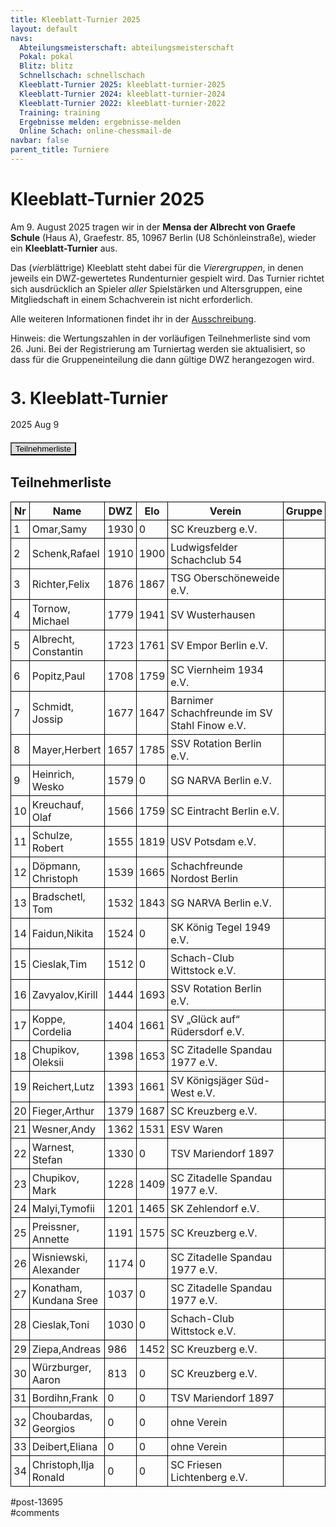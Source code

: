 ```yaml
---
title: Kleeblatt-Turnier 2025 
layout: default
navs:
  Abteilungsmeisterschaft: abteilungsmeisterschaft
  Pokal: pokal
  Blitz: blitz
  Schnellschach: schnellschach
  Kleeblatt-Turnier 2025: kleeblatt-turnier-2025
  Kleeblatt-Turnier 2024: kleeblatt-turnier-2024
  Kleeblatt-Turnier 2022: kleeblatt-turnier-2022
  Training: training
  Ergebnisse melden: ergebnisse-melden
  Online Schach: online-chessmail-de
navbar: false
parent_title: Turniere
---
```

<div class="post-13695 page type-page status-publish hentry" id="post-13695">
<h1 class="entry-title">Kleeblatt-Turnier 2025</h1>
<div class="entry-content">
<p>Am 9. August 2025 tragen wir in der <strong>Mensa der Albrecht von Graefe Schule</strong> (Haus A), Graefestr. 85, 10967 Berlin (U8 Schönleinstraße), wieder ein <b>Kleeblatt-Turnier</b> aus.</p>
<p>Das (<i>vier</i>blättrige) Kleeblatt steht dabei für die <i>Vierergruppen</i>, in denen jeweils ein DWZ-gewertetes Rundenturnier gespielt wird. Das Turnier richtet sich ausdrücklich an Spieler <i>aller</i> Spielstärken und Altersgruppen, eine Mitgliedschaft in einem Schachverein ist nicht erforderlich.</p>
<p>Alle weiteren Informationen findet ihr in der <a href="https://www.narva-schach.de/wordpress/wp-content/uploads/2025/06/Kleeblatt-Turnier-2025.pdf">Ausschreibung</a>.</p>
<p>Hinweis: die Wertungszahlen in der vorläufigen Teilnehmerliste sind vom 26. Juni. Bei der Registrierung am Turniertag werden sie aktualisiert, so dass für die Gruppeneinteilung die dann gültige DWZ herangezogen wird.</p>
<div class="grtTournament">
<style><!--.grtTournament div.grtTab.grtTabInactive {
    display:none;
}

.grtTournament div.grtTab.grtTabActive {
    display:block;
}

.grtTournament button.grtButtonInactive,
.grtTournament button.grtButtonInitial {
    padding-left:20px;
    padding-right:20px;
}

.grtTournament button.grtButtonActive,
.grtTournament button.grtButtonActive:disabled {
    font-weight:bold;
    padding-left:10px;
    padding-right:10px;
}
--></style>
<style><!--.grtTournament .grtNav {
    margin-bottom:20px;
    margin-top:20px;
}

.grtTournament h1 {
    font-size: 20pt;
    font-weight: bold;
}

.grtTournament h2 {
    font-size: 16pt;
    font-weight: bold;
}

.grtTournament h3 {
    font-size: 14pt;
    font-weight: bold;
}

.grtTournament table {
    border-collapse: collapse;
}

.grtTournament td,th {
    border: 1px solid #000000;
    padding:4px;
}

.grtTournament button.grtButtonInactive,
.grtTournament button.grtButtonInitial {
    background:#dfdfdf;
}

.grtTournament button.grtButtonActive,
.grtTournament button.grtButtonActive:disabled {
    background:#cfcfcf;
    color:#0000FF;
}
--></style>
<h1>3. Kleeblatt-Turnier</h1>
<p><span>2025 Aug 9</span></p>
<div class="grtNav"><button class="grtButtonInitial" id="grtButton_playerList" onclick="grt.activateTab('playerList');">Teilnehmerliste</button></div>
<div class="grtTab grtTabActive" id="grtTab_playerList">
<h2>Teilnehmerliste</h2>
<table class="grtTable grtPlayerList clean swiss">
<thead>
<tr>
<th data-type="numeric">Nr</th>
<th>Name</th>
<th data-type="numeric">DWZ</th>
<th data-type="numeric">Elo</th>
<th>Verein</th>
<th>Gruppe</th>
</tr>
</thead>
<tbody>
<tr>
<td>1</td>
<td>Omar,​Samy</td>
<td>1930</td>
<td>0</td>
<td>SC Kreuzberg e.V.</td>
<td></td>
</tr>
<tr>
<td>2</td>
<td>Schenk,​Rafael</td>
<td>1910</td>
<td>1900</td>
<td>Ludwigsfelder Schachclub 54</td>
<td></td>
</tr>
<tr>
<td>3</td>
<td>Richter,​Felix</td>
<td>1876</td>
<td>1867</td>
<td>TSG Oberschöneweide e.V.</td>
<td></td>
</tr>
<tr>
<td>4</td>
<td>Tornow,​Michael</td>
<td>1779</td>
<td>1941</td>
<td>SV Wusterhausen</td>
<td></td>
</tr>
<tr>
<td>5</td>
<td>Albrecht,​Constantin</td>
<td>1723</td>
<td>1761</td>
<td>SV Empor Berlin e.V.</td>
<td></td>
</tr>
<tr>
<td>6</td>
<td>Popitz,​Paul</td>
<td>1708</td>
<td>1759</td>
<td>SC Viernheim 1934 e.V.</td>
<td></td>
</tr>
<tr>
<td>7</td>
<td>Schmidt,​Jossip</td>
<td>1677</td>
<td>1647</td>
<td>Barnimer Schachfreunde im SV Stahl Finow e.V.</td>
<td></td>
</tr>
<tr>
<td>8</td>
<td>Mayer,​Herbert</td>
<td>1657</td>
<td>1785</td>
<td>SSV Rotation Berlin e.V.</td>
<td></td>
</tr>
<tr>
<td>9</td>
<td>Heinrich,​Wesko</td>
<td>1579</td>
<td>0</td>
<td>SG NARVA Berlin e.V.</td>
<td></td>
</tr>
<tr>
<td>10</td>
<td>Kreuchauf,​Olaf</td>
<td>1566</td>
<td>1759</td>
<td>SC Eintracht Berlin e.V.</td>
<td></td>
</tr>
<tr>
<td>11</td>
<td>Schulze,​Robert</td>
<td>1555</td>
<td>1819</td>
<td>USV Potsdam e.V.</td>
<td></td>
</tr>
<tr>
<td>12</td>
<td>Döpmann,​Christoph</td>
<td>1539</td>
<td>1665</td>
<td>Schachfreunde Nordost Berlin</td>
<td></td>
</tr>
<tr>
<td>13</td>
<td>Bradschetl,​Tom</td>
<td>1532</td>
<td>1843</td>
<td>SG NARVA Berlin e.V.</td>
<td></td>
</tr>
<tr>
<td>14</td>
<td>Faidun,​Nikita</td>
<td>1524</td>
<td>0</td>
<td>SK König Tegel 1949 e.V.</td>
<td></td>
</tr>
<tr>
<td>15</td>
<td>Cieslak,​Tim</td>
<td>1512</td>
<td>0</td>
<td>Schach-Club Wittstock e.V.</td>
<td></td>
</tr>
<tr>
<td>16</td>
<td>Zavyalov,​Kirill</td>
<td>1444</td>
<td>1693</td>
<td>SSV Rotation Berlin e.V.</td>
<td></td>
</tr>
<tr>
<td>17</td>
<td>Koppe,​Cordelia</td>
<td>1404</td>
<td>1661</td>
<td>SV „Glück auf“ Rüdersdorf e.V.</td>
<td></td>
</tr>
<tr>
<td>18</td>
<td>Chupikov,​Oleksii</td>
<td>1398</td>
<td>1653</td>
<td>SC Zitadelle Spandau 1977 e.V.</td>
<td></td>
</tr>
<tr>
<td>19</td>
<td>Reichert,​Lutz</td>
<td>1393</td>
<td>1661</td>
<td>SV Königsjäger Süd-West e.V.</td>
<td></td>
</tr>
<tr>
<td>20</td>
<td>Fieger,​Arthur</td>
<td>1379</td>
<td>1687</td>
<td>SC Kreuzberg e.V.</td>
<td></td>
</tr>
<tr>
<td>21</td>
<td>Wesner,​Andy</td>
<td>1362</td>
<td>1531</td>
<td>ESV Waren</td>
<td></td>
</tr>
<tr>
<td>22</td>
<td>Warnest,​Stefan</td>
<td>1330</td>
<td>0</td>
<td>TSV Mariendorf 1897</td>
<td></td>
</tr>
<tr>
<td>23</td>
<td>Chupikov,​Mark</td>
<td>1228</td>
<td>1409</td>
<td>SC Zitadelle Spandau 1977 e.V.</td>
<td></td>
</tr>
<tr>
<td>24</td>
<td>Malyi,​Tymofii</td>
<td>1201</td>
<td>1465</td>
<td>SK Zehlendorf e.V.</td>
<td></td>
</tr>
<tr>
<td>25</td>
<td>Preissner,​Annette</td>
<td>1191</td>
<td>1575</td>
<td>SC Kreuzberg e.V.</td>
<td></td>
</tr>
<tr>
<td>26</td>
<td>Wisniewski,​Alexander</td>
<td>1174</td>
<td>0</td>
<td>SC Zitadelle Spandau 1977 e.V.</td>
<td></td>
</tr>
<tr>
<td>27</td>
<td>Konatham,​Kundana Sree</td>
<td>1037</td>
<td>0</td>
<td>SC Zitadelle Spandau 1977 e.V.</td>
<td></td>
</tr>
<tr>
<td>28</td>
<td>Cieslak,​Toni</td>
<td>1030</td>
<td>0</td>
<td>Schach-Club Wittstock e.V.</td>
<td></td>
</tr>
<tr>
<td>29</td>
<td>Ziepa,​Andreas</td>
<td>986</td>
<td>1452</td>
<td>SC Kreuzberg e.V.</td>
<td></td>
</tr>
<tr>
<td>30</td>
<td>Würzburger,​Aaron</td>
<td>813</td>
<td>0</td>
<td>SC Kreuzberg e.V.</td>
<td></td>
</tr>
<tr>
<td>31</td>
<td>Bordihn,​Frank</td>
<td>0</td>
<td>0</td>
<td>TSV Mariendorf 1897</td>
<td></td>
</tr>
<tr>
<td>32</td>
<td>Choubardas,​Georgios</td>
<td>0</td>
<td>0</td>
<td>ohne Verein</td>
<td></td>
</tr>
<tr>
<td>33</td>
<td>Deibert,​Eliana</td>
<td>0</td>
<td>0</td>
<td>ohne Verein</td>
<td></td>
</tr>
<tr>
<td>34</td>
<td>Christoph,​Ilja Ronald</td>
<td>0</td>
<td>0</td>
<td>SC Friesen Lichtenberg e.V.</td>
<td></td>
</tr>
</tbody>
</table>
</div>
<p><script>//<!--
try {
    grt = grt;
}
catch (e) {
    grt = {};
}

grt.activateTab = function(id) {
    let button = document.getElementById("grtButton_" + id);
    let tab = document.getElementById("grtTab_" + id);
    let previousButton = document.getElementsByClassName("grtButtonActive")[0];
    let previousTab = document.getElementsByClassName("grtTabActive")[0];

    previousButton.disabled=false;
    previousButton.classList.replace("grtButtonActive","grtButtonInactive");

    button.style.width=button.getBoundingClientRect().width;
    button.style.paddingLeft="auto";
    button.style.paddingRight="auto";
    button.disabled=true;
    button.classList.replace("grtButtonInactive", "grtButtonActive");

    previousTab.classList.replace("grtTabActive","grtTabInactive");
    tab.classList.replace("grtTabInactive","grtTabActive");

};

(function(){
    let button = document.getElementsByClassName("grtButtonInitial")[0];
    button.style.width=button.getBoundingClientRect().width;
    button.style.paddingLeft="auto";
    button.style.paddingRight="auto";
    button.disabled=true;
    button.classList.replace("grtButtonInitial", "grtButtonActive");
})();
//-->
</script></p></div>
</div><!-- .entry-content -->
</div> #post-13695 
<div id="comments">
</div> #comments 
